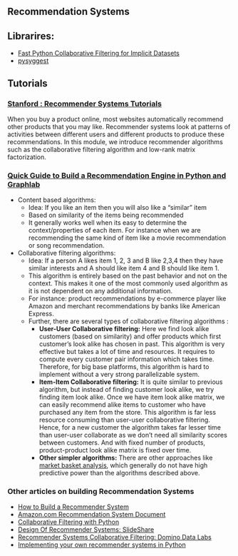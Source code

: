 ##  Recommendation Systems ##

## Librarires:

 - [Fast Python Collaborative Filtering for Implicit Datasets](https://github.com/benfred/implicit)
 - [pysyggest](https://code.google.com/archive/p/pysuggest/downloads)


## Tutorials ##

### [Stanford : Recommender Systems Tutorials](https://www.coursera.org/learn/machine-learning/lecture/f26nH/collaborative-filtering-algorithm) ###
When you buy a product online, most websites automatically recommend other products that you may like. Recommender systems look at patterns of activities between different users and different products to produce these recommendations. In this module, we introduce recommender algorithms such as the collaborative filtering algorithm and low-rank matrix factorization.

### [Quick Guide to Build a Recommendation Engine in Python and Graphlab](https://www.analyticsvidhya.com/blog/2016/06/quick-guide-build-recommendation-engine-python/)

- Content based algorithms:
  - Idea: If you like an item then you will also like a “similar” item
  - Based on similarity of the items being recommended
  - It generally works well when its easy to determine the context/properties of each item. For instance when we are recommending the same kind of item like a movie recommendation or song recommendation.
- Collaborative filtering algorithms:
  - Idea: If a person A likes item 1, 2, 3 and B like 2,3,4 then they have similar interests and A should like item 4 and B should like item 1.
  - This algorithm is entirely based on the past behavior and not on the context. This makes it one of the most commonly used algorithm as it is not dependent on any additional information.
  - For instance: product recommendations by e-commerce player like Amazon and merchant recommendations by banks like American Express.
  - Further, there are several types of collaborative filtering algorithms :
     - **User-User Collaborative filtering:** Here we find look alike customers (based on similarity) and offer products which first customer’s look alike has chosen in past. This algorithm is very effective but takes a lot of time and resources. It requires to compute every customer pair information which takes time. Therefore, for big base platforms, this algorithm is hard to implement without a very strong parallelizable system.
     - **Item-Item Collaborative filtering:** It is quite similar to previous algorithm, but instead of finding customer look alike, we try finding item look alike. Once we have item look alike matrix, we can easily recommend alike items to customer who have purchased any item from the store. This algorithm is far less resource consuming than user-user collaborative filtering. Hence, for a new customer the algorithm takes far lesser time than user-user collaborate as we don’t need all similarity scores between customers. And with fixed number of products, product-product look alike matrix is fixed over time.
     - **Other simpler algorithms:** There are other approaches like [market basket analysis](https://www.analyticsvidhya.com/blog/2014/08/visualizing-market-basket-analysis/), which generally do not have high predictive power than the algorithms described above.

### Other articles on building Recommendation Systems ###
 - [How to Build a Recommender System](https://blogs.gartner.com/martin-kihn/how-to-build-a-recommender-system-in-python/) 
 - [Amazon.com Recommendation System Document](https://github.com/Avkash/mldl/blob/master/pages/docs/articles/Amazon-Recommendations.pdf)
 - [Collaborative Filtering with Python](http://www.salemmarafi.com/code/collaborative-filtering-with-python/)
 - [Design Of Recommender Systems: SlideShare](https://www.slideshare.net/rashmi/design-of-recommender-systems)
 - [Recommender Systems Collaborative Filtering: Domino Data Labs](https://blog.dominodatalab.com/recommender-systems-collaborative-filtering/)
 - [Implementing your own recommender systems in Python](https://cambridgespark.com/content/tutorials/implementing-your-own-recommender-systems-in-Python/index.html)

